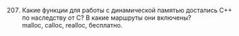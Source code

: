 207. Какие функции для работы с динамической памятью достались С++ по наследству от С? В какие маршруты они включены?  
malloc, calloc, realloc, бесплатно. <cstdlib>
